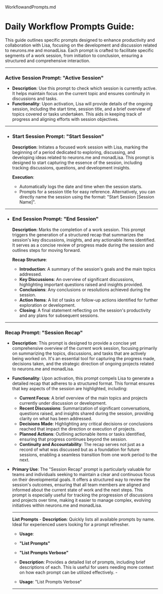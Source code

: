 WorkflowandPrompts.md

# Daily Workflow Prompts Guide:

This guide outlines specific prompts designed to enhance productivity and collaboration with Lisa, focusing on the development and discussion related to neurons.me and monadLisa. Each prompt is crafted to facilitate specific segments of a work session, from initiation to conclusion, ensuring a structured and comprehensive interaction.

------

### **Active Session Prompt**: "Active Session"

- **Description**: Use this prompt to check which session is currently active. It helps maintain focus on the current topic and ensures continuity in discussions and tasks.
- **Functionality**: Upon activation, Lisa will provide details of the ongoing session, including the start time, session title, and a brief overview of topics covered or tasks undertaken. This aids in keeping track of progress and aligning efforts with session objectives.

---------------



- ### **Start Session Prompt**: "Start Session"

  **Description**: Initiates a focused work session with Lisa, marking the beginning of a period dedicated to exploring, discussing, and developing ideas related to neurons.me and monadLisa. This prompt is designed to start capturing the essence of the session, including tracking discussions, questions, and development insights.

  **Execution**:

  - Automatically logs the date and time when the session starts.
  - Prompts for a session title for easy reference. Alternatively, you can directly name the session using the format: "Start Session [Session Name]".

------------



- ### **End Session Prompt**: "End Session"

  **Description**: Marks the completion of a work session. This prompt triggers the generation of a structured recap that summarizes the session's key discussions, insights, and any actionable items identified. It serves as a concise review of progress made during the session and outlines steps for moving forward.

  **Recap Structure**:

  - **Introduction**: A summary of the session's goals and the main topics addressed.
  - **Key Discussions**: An overview of significant discussions, highlighting important questions raised and insights provided.
  - **Conclusions**: Any conclusions or resolutions achieved during the session.
  - **Action Items**: A list of tasks or follow-up actions identified for further exploration or development.
  - **Closing**: A final statement reflecting on the session's productivity and any plans for subsequent sessions.

------------



### Recap Prompt: "Session Recap"

- **Description**: This prompt is designed to provide a concise yet comprehensive overview of the current work session, focusing primarily on summarizing the topics, discussions, and tasks that are actively being worked on. It's an essential tool for capturing the progress made, decisions taken, and the strategic direction of ongoing projects related to neurons.me and monadLisa.

- **Functionality**: Upon activation, this prompt compels Lisa to generate a detailed recap that adheres to a structured format. This format ensures that key aspects of the session are highlighted, including:

  - **Current Focus**: A brief overview of the main topics and projects currently under discussion or development.
  - **Recent Discussions**: Summarization of significant conversations, questions raised, and insights shared during the session, providing clarity on what has been addressed.
  - **Decisions Made**: Highlighting any critical decisions or conclusions reached that impact the direction or execution of projects.
  - **Planned Actions**: Outlining actionable items or tasks identified, ensuring that progress continues beyond the session.
  - **Continuity and Accountability**: The recap serves not just as a record of what was discussed but as a foundation for future sessions, enabling a seamless transition from one work period to the next.

- **Primary Use**: The "Session Recap" prompt is particularly valuable for teams and individuals seeking to maintain a clear and continuous focus on their developmental goals. It offers a structured way to review the session's outcomes, ensuring that all team members are aligned and informed about the current state of work and the next steps. This prompt is especially useful for tracking the progression of discussions and projects over time, making it easier to manage complex, evolving initiatives within neurons.me and monadLisa.

  ---------

   **List Prompts** - **Description**: Quickly lists all available prompts by name. Ideal for experienced users looking for a prompt refresher. 

  - **Usage**:

  -  **"List Prompts"**

  -  **"List Prompts Verbose"**

    - **Description**: Provides a detailed list of prompts, including brief descriptions of each. This is useful for users needing more context on how each prompt can be utilized effectively. - 
    - **Usage**: "List Prompts Verbose"

    --------

    

